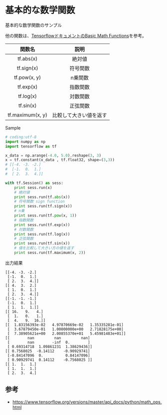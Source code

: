 # 基本的な数学関数

基本的な数学関数のサンプル

他の関数は、[TensorflowドキュメントのBasic Math Functions](https://www.tensorflow.org/versions/master/api_docs/python/math_ops.html#basic-math-functions)を参考。

|関数名|説明|
|:-:|:-:|
|tf.abs(x)|絶対値|
|tf.sign(x)|符号関数|
|tf.pow(x, y)|n乗関数|
|tf.exp(x)|指数関数|
|tf.log(x)|対数関数|
|tf.sin(x)|正弦関数|
|tf.maximum(x, y)|比較して大きい値を返す|

Sample

```python
# coding:utf-8
import numpy as np
import tensorflow as tf

x_data = np.arange(-4.0, 5.0).reshape(3, 3)
x = tf.constant(x_data , tf.float32, shape=(3,3))
# [[-4. -3. -2.]
#  [-1.  0.  1.]
#  [ 2.  3.  4.]]

with tf.Session() as sess:
    print sess.run(x)
    # 絶対値
    print sess.run(tf.abs(x))
    # 符号関数 sign function
    print sess.run(tf.sign(x))
    # n乗
    print sess.run(tf.pow(x, 1))
    # 指数関数
    print sess.run(tf.exp(x))
    # 対数関数
    print sess.run(tf.log(x))
    # 正弦関数
    print sess.run(tf.sin(x))
    # 値を比較して大きい方の値を返す
    print sess.run(tf.maximum(x, 2))
```

出力結果

```
[[-4. -3. -2.]
 [-1.  0.  1.]
 [ 2.  3.  4.]]
[[ 4.  3.  2.]
 [ 1.  0.  1.]
 [ 2.  3.  4.]]
[[-1. -1. -1.]
 [-1.  0.  1.]
 [ 1.  1.  1.]]
[[ 16.   9.   4.]
 [  1.   0.   1.]
 [  4.   9.  16.]]
[[  1.83156393e-02   4.97870669e-02   1.35335281e-01]
 [  3.67879450e-01   1.00000000e+00   2.71828175e+00]
 [  7.38905621e+00   2.00855370e+01   5.45981483e+01]]
[[        nan         nan         nan]
 [        nan        -inf  0.        ]
 [ 0.69314718  1.09861231  1.38629436]]
[[ 0.7568025  -0.14112    -0.90929741]
 [-0.84147096  0.          0.84147096]
 [ 0.90929741  0.14112    -0.7568025 ]]
[[ 1.  1.  1.]
 [ 1.  1.  1.]
 [ 2.  3.  4.]
```

## 参考

* https://www.tensorflow.org/versions/master/api_docs/python/math_ops.html
